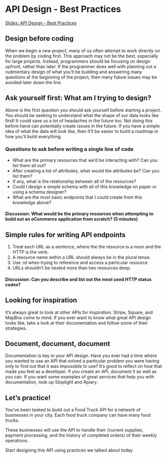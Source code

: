 # API Design - Best Practices

[Slides: API Design - Best Practices](https://docs.google.com/presentation/d/1zCMu9ihKhESM2VEsPZBaoBohzUHv03ARY-9pEWOr6lI/edit?usp=sharing)

## Design before coding
When we begin a new project, many of us often attempt to work directly on the problem by coding first. This approach may not be the best, especially for large projects. Instead, programmers should be focusing on design upfront, rather than later. If the programmer does well with planning out a rudimentary design of what you’ll be building and answering many questions at the beginning of the project, then many future issues may be avoided later down the line.

## Ask yourself first: What am I trying to design?
Above is the first question you should ask yourself before starting a project.  You should be seeking to understand what the shape of our data looks like first! It could save us a lot of headaches in the future too. Not doing this before hand can potentially create issues in the future. If you have a simple idea of what the data will look like, then it’ll be easier to build a roadmap in how you’ll build everything.

### Questions to ask before writing a single line of code

* What are the primary resources that we’d be interacting with? Can you list them all out?
* After creating a list of attributes, what would the attributes be? Can you list them?
* If any, what is the relationship between all of the resources?
* Could I design a simple schema with all of this knowledge on paper or using a schema designer?
* What are the most basic endpoints that I could create from this knowledge above?

#### Discussion: What would be the primary resources when attempting to build out an eCommerce application from scratch?  (5 minutes)

## Simple rules for writing API endpoints
1. Treat each URL as a sentence, where the the resource is a noun and the HTTP is the verb.
2. A resource name within a URL should always be in the plural tense.
3. Use :id when trying to reference and access a particular resource
4. URLs shouldn’t be nested more than two resources deep.

#### Discussion: Can you describe and list out the most used HTTP status codes?

## Looking for inspiration
It’s always great to look at other APIs for inspiration. Stripe, Square, and MapBox come to mind. If you ever want to know what great API design looks like, take a look at their documentation and follow some of their strategies.

## Document, document, document
Documentation is key in your API design. Have you ever had a time where you wanted to use an API that solved a particular problem you were having only to find out that it was impossible to use? It’s good to reflect on how that made you feel as a developer. If you create an API, document it as well as you can. If you want some examples of great services that help you with documentation, look up Stoplight and Apiary.

## Let’s practice!
You’ve been tasked to build out a Food Truck API for a network of businesses in your city. Each food truck company can have many food trucks.

These businesses will use the API to handle their /current supplies, payment processing, and the history of completed orders/ of their weekly operations.

Start designing this API using practices we talked about today

